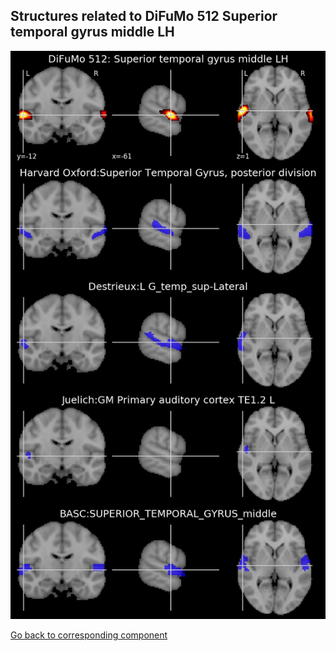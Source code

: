 


## Structures related to DiFuMo 512 Superior temporal gyrus middle LH

![402](402.jpg "Structures related to DiFuMo 512 Superior temporal gyrus middle LH")

[Go back to corresponding component](https://parietal-inria.github.io/DiFuMo/512/html/402.html)